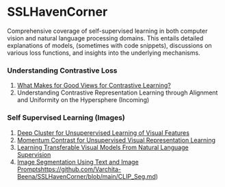 # SSLHavenCorner
Comprehensive coverage of self-supervised learning in both computer vision and natural language processing domains. This entails detailed explanations of models, (sometimes with code snippets), discussions on various loss functions, and insights into the underlying mechanisms.</br>


### Understanding Contrastive Loss
1. [What Makes for Good Views for Contrastive Learning?](https://github.com/Varchita-Beena/SSLHavenCorner/blob/main/Understanding%20Contrastive%20Loss%20-%20Wing%201.md)
2. Understanding Contrastive Representation Learning through Alignment and Uniformity on the Hypersphere (Incoming)

### Self Supervised Learning (Images)
1. [Deep Cluster for Unsuperervised Learning of Visual Features](https://github.com/Varchita-Beena/SSLHavenCorner/blob/main/Deep%20Clustering.md)
2. [Momentum Contrast for Unsupervised Visual Representation Learning](https://github.com/Varchita-Beena/SSLHavenCorner/blob/main/Momentum%20contrast.md)
3. [Learning Transferable Visual Models From Natural Language Supervision](https://github.com/Varchita-Beena/SSLHavenCorner/blob/main/CLIP.md)
4. [Image Segmentation Using Text and Image Prompts](https://github.com/Varchita-Beena/SSLHavenCorner/blob/main/CLIP_Seg.md)https://github.com/Varchita-Beena/SSLHavenCorner/blob/main/CLIP_Seg.md)
